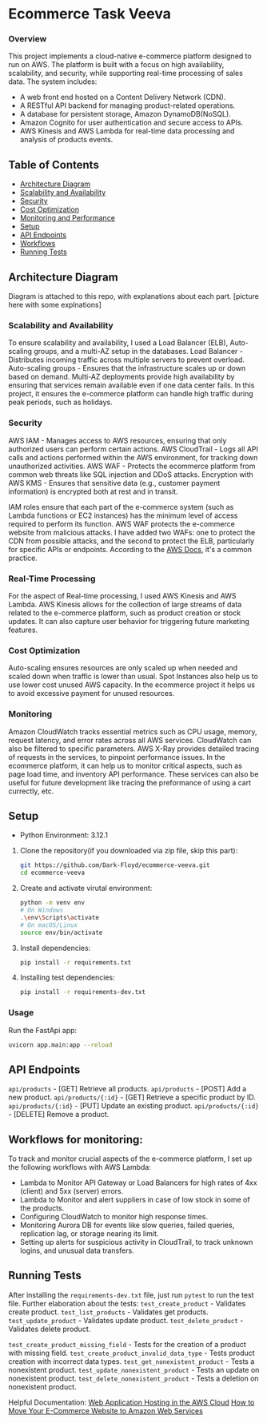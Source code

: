 # Ecommerce Task Veeva
### Overview
This project implements a cloud-native e-commerce platform designed to run on AWS. The platform is built with a focus on high availability, scalability, and security, while supporting real-time processing of sales data.
The system includes:
- A web front end hosted on a Content Delivery Network (CDN).
- A RESTful API backend for managing product-related operations.
- A database for persistent storage, Amazon DynamoDB(NoSQL).
- Amazon Cognito for user authentication and secure access to APIs.
- AWS Kinesis and AWS Lambda for real-time data processing and analysis of products events.

## Table of Contents
- [Architecture Diagram](#features)
- [Scalability and Availability](#scalability-and-availability)
- [Security](#security)
- [Cost Optimization](#cost-optimization)
- [Monitoring and Performance](#monitoring-and-performance)
- [Setup](#setup)
- [API Endpoints](#usage)
- [Workflows](#workflows-for-monitoring)
- [Running Tests](#running-tests)

## Architecture Diagram
Diagram is attached to this repo, with explanations about each part.
[picture here with some explnations]

### Scalability and Availability
To ensure scalability and availability, I used a Load Balancer (ELB), Auto-scaling groups, and a multi-AZ setup in the databases.
Load Balancer - Distributes incoming traffic across multiple servers to prevent overload.
Auto-scaling groups - Ensures that the infrastructure scales up or down based on demand.
Multi-AZ deployments provide high availability by ensuring that services remain available even if one data center fails.
In this project, it ensures the e-commerce platform can handle high traffic during peak periods, such as holidays.

### Security
AWS IAM - Manages access to AWS resources, ensuring that only authorized users can perform certain actions.
AWS CloudTrail - Logs all API calls and actions performed within the AWS environment, for tracking down unauthorized activities.
AWS WAF - Protects the ecommerce platform from common web threats like SQL injection and DDoS attacks.
Encryption with AWS KMS -  Ensures that sensitive data (e.g., customer payment information) is encrypted both at rest and in transit.

IAM roles ensure that each part of the e-commerce system (such as Lambda functions or EC2 instances) has the minimum level of access required to perform its function.
AWS WAF protects the e-commerce website from malicious attacks. I have added two WAFs: one to protect the CDN from possible attacks, and the second to protect the ELB, particularly for specific APIs or endpoints.
According to the [AWS Docs](https://docs.aws.amazon.com/whitepapers/latest/web-application-hosting-best-practices/an-aws-cloud-architecture-for-web-hosting.html), it's a common practice.

### Real-Time Processing
For the aspect of Real-time processing, I used AWS Kinesis and AWS Lambda.
AWS Kinesis allows for the collection of large streams of data related to the e-commerce platform, such as product creation or stock updates. It can also capture user behavior for triggering future marketing features.
### Cost Optimization
Auto-scaling ensures resources are only scaled up when needed and scaled down when traffic is lower than usual.
Spot Instances also help us to use lower cost unused AWS capacity.
In the ecommerce project it helps us to avoid excessive payment for unused resources.
### Monitoring
Amazon CloudWatch tracks essential metrics such as CPU usage, memory, request latency, and error rates across all AWS services.
CloudWatch can also be filtered to specific parameters.
AWS X-Ray provides detailed tracing of requests in the services, to pinpoint performance issues.
In the ecommerce platform, it can help us to monitor critical aspects, such as page load time, and inventory API performance. These services can also be useful for future development like tracing the preformance of using a cart currectly, etc.
## Setup
- Python Environment: 3.12.1
1. Clone the repository(if you downloaded via zip file, skip this part):
   ```bash
   git https://github.com/Dark-Floyd/ecommerce-veeva.git
   cd ecommerce-veeva
2. Create and activate virutal environment:
    ```bash
    python -m venv env
    # On Windows
    .\env\Scripts\activate
    # On macOS/Linux
    source env/bin/activate
3. Install dependencies:
    ```bash
    pip install -r requirements.txt
4. Installing test dependencies:
    ```bash
    pip install -r requirements-dev.txt
    ```

### Usage
Run the FastApi app:
```bash
uvicorn app.main:app --reload
```
 
## API Endpoints
```api/products``` - [GET] Retrieve all products.
```api/products``` - [POST] Add a new product.
```api/products/{:id}``` - [GET] Retrieve a specific product by ID.
```api/products/{:id}``` - [PUT] Update an existing product.
```api/products/{:id}``` - [DELETE] Remove a product.
## Workflows for monitoring:
To track and monitor crucial aspects of the e-commerce platform, I set up the following workflows with AWS Lambda:
 - Lambda to Monitor API Gateway or Load Balancers for high rates of 4xx (client) and 5xx (server) errors.
 - Lambda to Monitor and alert suppliers in case of low stock in some of the products.
- Configuring CloudWatch to monitor high response times.
- Monitoring Aurora DB for events like slow queries, failed queries, replication lag, or storage nearing its limit.
- Setting up alerts for suspicious activity in CloudTrail, to track unknown logins, and unusual data transfers.



## Running Tests
 After installing the ```requirements-dev.txt``` file, just run ```pytest``` to run the test file.
 Further elaboration about the tests:
```test_create_product``` - Validates create product.
 ```test_list_products``` - Validates get products.
``` test_update_product``` - Validates update product.
```test_delete_product``` - Validates delete product.

```test_create_product_missing_field``` - Tests for the creation of a product with missing field.
```test_create_product_invalid_data_type``` - Tests product creation with incorrect data types.
```test_get_nonexistent_product``` - Tests a nonexistent product.
```test_update_nonexistent_product``` - Tests an update on nonexistent product.
```test_delete_nonexistent_product``` - Tests a deletion on nonexistent product.


Helpful Documentation:
[Web Application Hosting in the AWS Cloud](https://docs.aws.amazon.com/whitepapers/latest/web-application-hosting-best-practices/an-aws-cloud-architecture-for-web-hosting.html)
[How to Move Your E-Commerce Website to Amazon Web Services](https://clutch.co/resources/how-to-move-your-e-commerce-website-to-amazon-web-services)

 
